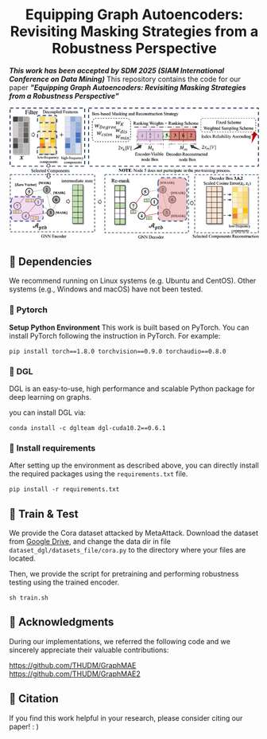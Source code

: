 # <center>Equipping Graph Autoencoders: Revisiting Masking Strategies from a Robustness Perspective</center>
***This work has been accepted by SDM 2025 (SIAM International Conference on Data Mining)*** This repository contains the code for our paper ***"Equipping Graph Autoencoders: Revisiting Masking Strategies from a Robustness Perspective"***

![FilterMGAE](./img/FilterMGAE_Framework.png)



## 🌵 Dependencies
We recommend running on Linux systems (e.g. Ubuntu and CentOS). Other systems (e.g., Windows and macOS) have not been tested.

### 🔧 **Pytorch**
**Setup Python Environment** This work is built based on PyTorch. You can install PyTorch following the instruction in PyTorch. For example:
```
pip install torch==1.8.0 torchvision==0.9.0 torchaudio==0.8.0
```

### 🔧 **DGL**
DGL is an easy-to-use, high performance and scalable Python package for deep learning on graphs.

you can install DGL via:
```
conda install -c dglteam dgl-cuda10.2==0.6.1
```

### 🔧 **Install requirements**
After setting up the environment as described above, you can directly install the required packages using the `requirements.txt` file.
```
pip install -r requirements.txt
```

## 🚀 Train & Test
We provide the Cora dataset attacked by MetaAttack. Download the dataset from [Google Drive](https://drive.google.com/drive/my-drive), and change the data dir in file `dataset_dgl/datasets_file/cora.py` to the directory where your files are located.

Then, we provide the script for pretraining and performing robustness testing using the trained encoder.
```
sh train.sh
```

## 🚟 Acknowledgments
During our implementations, we referred the following code and we sincerely appreciate their valuable contributions:

https://github.com/THUDM/GraphMAE \
https://github.com/THUDM/GraphMAE2

## 🚁 Citation 
If you find this work helpful in your research, please consider citing our paper! : )


